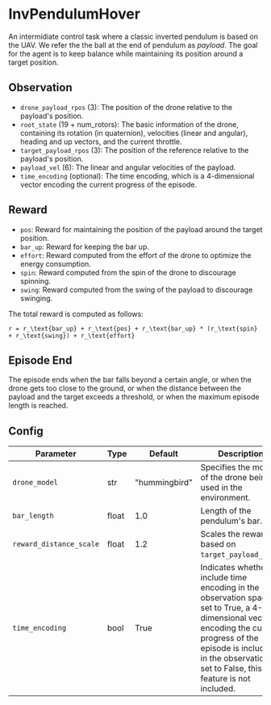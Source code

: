 InvPendulumHover
================


An intermidiate control task where a classic inverted pendulum is based on the UAV.
We refer the the ball at the end of pendulum as *payload*. The goal for the agent
is to keep balance while maintaining its position around a target position.

## Observation
- `drone_payload_rpos` (3): The position of the drone relative to the payload's position.
- `root_state` (19 + num_rotors): The basic information of the drone,
containing its rotation (in quaternion), velocities (linear and angular),
heading and up vectors, and the current throttle.
- `target_payload_rpos` (3): The position of the reference relative to the payload's position.
- `payload_vel` (6): The linear and angular velocities of the payload.
- `time_encoding` (optional): The time encoding, which is a 4-dimensional
vector encoding the current progress of the episode.

## Reward

- `pos`: Reward for maintaining the position of the payload around the target position.
- `bar_up`: Reward for keeping the bar up.
- `effort`: Reward computed from the effort of the drone to optimize the
energy consumption.
- `spin`: Reward computed from the spin of the drone to discourage spinning.
- `swing`: Reward computed from the swing of the payload to discourage swinging.

The total reward is computed as follows:

```{math}
r = r_\text{bar_up} + r_\text{pos} + r_\text{bar_up} * (r_\text{spin} + r_\text{swing}) + r_\text{effort}
```

## Episode End
The episode ends when the bar falls beyond a certain angle, or when the
drone gets too close to the ground, or when the distance between the payload
and the target exceeds a threshold, or when the maximum episode length
is reached.

## Config

| Parameter               | Type  | Default       | Description |
|-------------------------|-------|---------------|-------------|
| `drone_model`           | str   | "hummingbird" | Specifies the model of the drone being used in the environment. |
| `bar_length`            | float | 1.0           | Length of the pendulum's bar. |
| `reward_distance_scale` | float | 1.2           | Scales the reward based on `target_payload_rpos`. |
| `time_encoding`         | bool  | True          | Indicates whether to include time encoding in the observation space. If set to True, a 4-dimensional vector encoding the current progress of the episode is included in the observation. If set to False, this feature is not included. |


